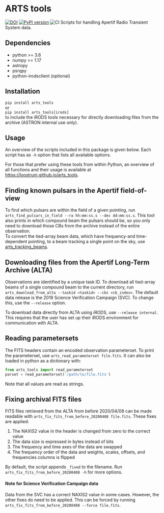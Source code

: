 # ARTS tools
[![DOI](https://zenodo.org/badge/254329373.svg)](https://zenodo.org/badge/latestdoi/254329373)
[![PyPI version](https://badge.fury.io/py/arts-tools.svg)](https://badge.fury.io/py/arts-tools)
![CI](https://github.com/loostrum/arts_tools/workflows/CI/badge.svg)
Scripts for handling Apertif Radio Transient System data.

## Dependencies
* python >= 3.6
* numpy >= 1.17
* astropy
* psrqpy
* python-irodsclient (optional)

## Installation
`pip install arts_tools`   
or   
`pip install arts_tools[irods]`   
to include the iRODS tools necessary for directly downloading files from the archive 
(ASTRON internal use only).

## Usage
An overview of the scripts included in this package is given below. Each script has as `-h` option that lists 
all available options.

For those that prefer using these tools from within Python, an overview of all functions and their usage is available
at https://loostrum.github.io/arts_tools.

## Finding known pulsars in the Apertif field-of-view
To find which pulsars are within the field of a given pointing, run 
`arts_find_pulsars_in_field --ra hh:mm:ss.s --dec dd:mm:ss.s`. This tool also prints in which 
compound beam the pulsars should be, so you only need to download those CBs from the archive instead of the
entire observation. \
To convert the tied-array beam data, which have frequency-and time-dependent pointing,
to a beam tracking a single point on the sky, use [arts_tracking_beams](https://github.com/loostrum/arts_tracking_beams). 


## Downloading files from the Apertif Long-Term Archive (ALTA)
Observations are identified by a unique task ID. To download all tied-array beams of a single compound beam to 
the current directory, run
`arts_download_from_alta --taskid <taskid> --cbs <cb_index>`. The default data release is the 2019 Science Verification 
Campaign (SVC). To change this, use the `--release` option. 

To download data directly from ALTA using iRODS, use `--release internal`. This requires that the user has set 
up their iRODS environment for communication with ALTA. 


## Reading parametersets
The FITS headers contain an encoded observation parameterset. To print the parameterset, use 
`arts_read_parameterset file.fits`. It can also be loaded in python as a dictionary with:
```python
from arts_tools import read_parameterset
parset = read_parameterset('/path/to/file.fits')
```
Note that all values are read as strings.

## Fixing archival FITS files
FITS files retrieved from the ALTA from before 2020/04/08 can be made readable with 
`arts_fix_fits_from_before_20200408 file.fits`. These fixes are applied:
1. The NAXIS2 value in the header is changed from zero to the correct value
2. The data size is expressed in bytes instead of bits
3. The frequency and time axes of the data are swapped
4. The frequency order of the data and weights, scales, offsets, and frequencies columns is flipped

By default, the script appends `_fixed` to the filename. Run `arts_fix_fits_from_before_20200408 -h` for more options.

#### Note for Science Verification Campaign data
Data from the SVC has a correct NAXIS2 value in some cases. However, the other fixes do need to be applied. 
This can be forced by running `arts_fix_fits_from_before_20200408 --force file.fits`.
